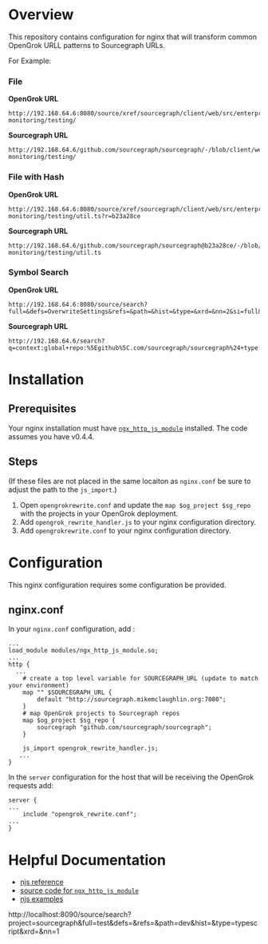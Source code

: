 # Overview
This repository contains configuration for nginx that will transform common OpenGrok URLL patterns to Sourcegraph URLs.


For Example:

### **File**
**OpenGrok URL**
```
http://192.168.64.6:8080/source/xref/sourcegraph/client/web/src/enterprise/code-monitoring/testing/
```
**Sourcegraph URL**
```
http://192.168.64.6/github.com/sourcegraph/sourcegraph/-/blob/client/web/src/enterprise/code-monitoring/testing/
```

### **File with Hash**
**OpenGrok URL**
```
http://192.168.64.6:8080/source/xref/sourcegraph/client/web/src/enterprise/code-monitoring/testing/util.ts?r=b23a28ce
```
**Sourcegraph URL**
```
http://192.168.64.6/github.com/sourcegraph/sourcegraph@b23a28ce/-/blob/client/web/src/enterprise/code-monitoring/testing/util.ts
```
### **Symbol Search**
**OpenGrok URL**
```
http://192.168.64.6:8080/source/search?full=&defs=OverwriteSettings&refs=&path=&hist=&type=&xrd=&nn=2&si=full&searchall=true&si=full
```  
**Sourcegraph URL**
```
http://192.168.64.6/search?q=context:global+repo:%5Egithub%5C.com/sourcegraph/sourcegraph%24+type:symbol+OverwriteSettings&patternType=lucky
```

# Installation

## Prerequisites

Your nginx installation must have [`ngx_http_js_module`](https://nginx.org/en/docs/http/ngx_http_js_module.html#js_import) installed.  The code assumes you have v0.4.4.

## Steps

(If these files are not placed in the same locaiton as `nginx.conf` be sure to adjust the path to the `js_import`.)

1. Open `opengrokrewrite.conf` and update the `map $og_project $sg_repo` with the projects in your OpenGrok deployment.
2. Add `opengrok_rewrite_handler.js` to your nginx configuration directory.
3. Add `opengrokrewrite.conf` to your nginx configuration directory.

# Configuration

This nginx configuration requires some configuration be provided.

## nginx.conf

In your `nginx.conf` configuration, add :

```
...
load_module modules/ngx_http_js_module.so;
...
http {
  ...
    # create a top level variable for SOURCEGRAPH_URL (update to match your environment)
    map "" $SOURCEGRAPH_URL {
        default "http://sourcegraph.mikemclaughlin.org:7080";
    }
    # map OpenGrok projects to Sourcegraph repos
    map $og_project $sg_repo {
        sourcegraph "github.com/sourcegraph/sourcegraph";
    }

    js_import opengrok_rewrite_handler.js;
   ...
}
```

In the `server` configuration for the host that will be receiving the OpenGrok requests add:

```
server {
...
    include "opengrok_rewrite.conf";
...
}

```

# Helpful Documentation

* [njs reference](https://nginx.org/en/docs/njs/reference.html)
* [source code for `ngx_http_js_module`](https://github.com/nginx/njs/blob/0.4.4/nginx/ngx_http_js_module.c)
* [njs examples](https://github.com/nginx/njs-examples)

http://localhost:8090/source/search?project=sourcegraph&full=test&defs=&refs=&path=dev&hist=&type=typescript&xrd=&nn=1
